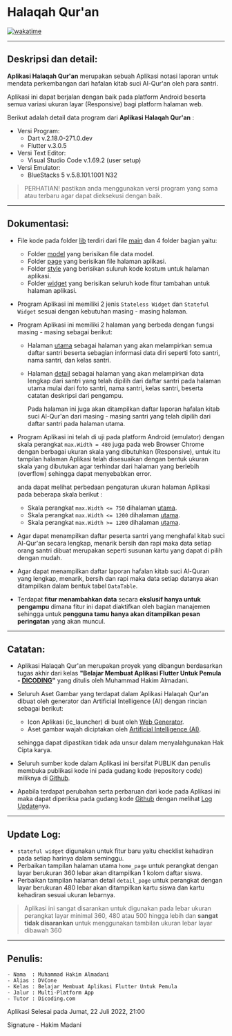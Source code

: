 # Halaqah Qur'an 
[![wakatime](https://wakatime.com/badge/user/ea3799ac-dc84-430f-9b45-6cd02a01eccd/project/b9fba97a-af6d-4548-94f6-8a156e8f0b59.svg)](https://wakatime.com/badge/user/ea3799ac-dc84-430f-9b45-6cd02a01eccd/project/b9fba97a-af6d-4548-94f6-8a156e8f0b59)

---
## Deskripsi dan detail:
**Aplikasi Halaqah Qur'an** merupakan sebuah Aplikasi notasi laporan untuk mendata perkembangan dari hafalan kitab suci Al-Qur'an oleh para santri.

Aplikasi ini dapat berjalan dengan baik pada platform Android beserta semua variasi ukuran layar (Responsive) bagi platform halaman web. 

Berikut adalah detail data program dari **Aplikasi Halaqah Qur'an** :

- Versi Program:
    - Dart v.2.18.0-271.0.dev
    - Flutter v.3.0.5
- Versi Text Editor:
    - Visual Studio Code v.1.69.2 (user setup)
- Versi Emulator:
    - BlueStacks 5 v.5.8.101.1001 N32

> PERHATIAN! pastikan anda menggunakan versi program yang sama atau terbaru agar dapat dieksekusi dengan baik.

---
## Dokumentasi:
- File kode pada folder [lib](https://github.com/DVCone/recitation_report/tree/main/lib) terdiri dari file [main](https://github.com/DVCone/recitation_report/blob/main/lib/main.dart) dan 4 folder bagian yaitu:
    - Folder [model](https://github.com/DVCone/recitation_report/tree/main/lib/model) yang berisikan file data model.
    - Folder [page](https://github.com/DVCone/recitation_report/tree/main/lib/page) yang berisikan file halaman aplikasi.
    - Folder [style](https://github.com/DVCone/recitation_report/tree/main/lib/style) yang berisikan suluruh kode kostum untuk halaman aplikasi.
    - Folder [widget](https://github.com/DVCone/recitation_report/tree/main/lib/widget) yang berisikan seluruh kode fitur tambahan untuk halaman aplikasi.
- Program Aplikasi ini memiliki 2 jenis `Stateless Widget` dan `Stateful Widget` sesuai dengan kebutuhan masing - masing halaman.
- Program Aplikasi ini memiliki 2 halaman yang berbeda dengan fungsi masing - masing sebagai berikut:
    - Halaman [utama](https://github.com/DVCone/recitation_report/blob/main/lib/page/home_page.dart) sebagai halaman yang akan melampirkan semua daftar santri beserta sebagian informasi data diri seperti foto santri, nama santri, dan kelas santri.
    - Halaman [detail](https://github.com/DVCone/recitation_report/blob/main/lib/page/detail_page.dart) sebagai halaman yang akan melampirkan data lengkap dari santri yang telah dipilih dari daftar santri pada halaman utama mulai dari foto santri, nama santri, kelas santri, beserta catatan deskripsi dari pengampu. 
    
        Pada halaman ini juga akan ditampilkan daftar laporan hafalan kitab suci Al-Qur'an dari masing - masing santri yang telah dipilih dari daftar santri pada halaman utama.
- Program Aplikasi ini telah di uji pada platform Android (emulator) dengan skala perangkat `max.Width = 480` juga pada web Browser Chrome dengan berbagai ukuran skala yang dibutuhkan (Responsive), untuk itu tampilan halaman Aplikasi telah disesuaikan dengan bentuk ukuran skala yang dibutukan agar terhindar dari halaman yang berlebih (overflow) sehingga dapat menyebabkan error.

    anda dapat melihat perbedaan pengaturan ukuran halaman Aplikasi pada beberapa skala berikut :
    - Skala perangkat `max.Width <= 750` dihalaman [utama](https://github.com/DVCone/recitation_report/blob/main/lib/page/home_page.dart).
    - Skala perangkat `max.Width <= 1200` dihalaman [utama](https://github.com/DVCone/recitation_report/blob/main/lib/page/home_page.dart).
    - Skala perangkat `max.Width >= 1200` dihalaman [utama](https://github.com/DVCone/recitation_report/blob/main/lib/page/home_page.dart).
- Agar dapat menampilkan daftar peserta santri yang menghafal kitab suci Al-Qur'an secara lengkap, menarik bersih dan rapi maka data setiap orang santri dibuat merupakan seperti susunan kartu yang dapat di pilih dengan mudah.
- Agar dapat menampilkan daftar laporan hafalan kitab suci Al-Quran yang lengkap, menarik, bersih dan rapi maka data setiap datanya akan ditampilkan dalam bentuk tabel `DataTable`.
- Terdapat **fitur menambahkan data** secara **ekslusif hanya untuk pengampu** dimana fitur ini dapat diaktifkan oleh bagian manajemen sehingga untuk **pengguna tamu hanya akan ditampilkan pesan peringatan** yang akan muncul.
---
## Catatan:
- Aplikasi Halaqah Qur'an merupakan proyek yang dibangun berdasarkan tugas akhir dari kelas **"Belajar Membuat Aplikasi Flutter Untuk Pemula - [DICODING](https://www.dicoding.com/academies/159/corridor)"** yang ditulis oleh Muhammad Hakim Almadani.
- Seluruh Aset Gambar yang terdapat dalam Aplikasi Halaqah Qur'an dibuat oleh generator dan Artificial Intelligence (AI) dengan rincian sebagai berikut:
    - Icon Aplikasi (ic_launcher) di buat oleh [Web Generator](https://romannurik.github.io/AndroidAssetStudio/icons-launcher.html#foreground.type=clipart&foreground.clipart=eco&foreground.space.trim=1&foreground.space.pad=0.3&foreColor=rgb(255%2C%20255%2C%20255)&backColor=rgb(76%2C%20175%2C%2080)&crop=0&backgroundShape=square&effects=shadow&name=ic_launcher).
    - Aset gambar wajah diciptakan oleh [Artificial Intelligence (AI)](https://this-person-does-not-exist.com/en).

    sehingga dapat dipastikan tidak ada unsur dalam menyalahgunakan Hak Cipta karya.
- Seluruh sumber kode dalam Aplikasi ini bersifat PUBLIK dan penulis membuka publikasi kode ini pada gudang kode (repository code) miliknya di [Github](https://github.com/DVCone/recitation_report).
- Apabila terdapat perubahan serta perbaruan dari kode pada Aplikasi ini maka dapat diperiksa pada gudang kode [Github](https://github.com/DVCone/recitation_report) dengan melihat [Log Update](https://github.com/DVCone/recitation_report/commits)nya.
---
## Update Log:

- `stateful widget` digunakan untuk fitur baru yaitu checklist kehadiran pada setiap harinya dalam seminggu.
- Perbaikan tampilan halaman utama `home_page` untuk perangkat dengan layar berukuran 360 lebar akan ditampilkan 1 kolom daftar siswa. 
- Perbaikan tampilan halaman detail `detail_page` untuk perangkat dengan layar berukuran 480 lebar akan ditampilkan kartu siswa dan kartu kehadiran sesuai ukuran lebarnya.

> Aplikasi ini sangat disarankan untuk digunakan pada lebar ukuran perangkat layar minimal 360, 480 atau 500 hingga lebih dan **sangat tidak disarankan** untuk menggunakan tambilan ukuran lebar layar dibawah 360

---
## Penulis:

    - Nama  : Muhammad Hakim Almadani
    - Alias : DVCone
    - Kelas : Belajar Membuat Aplikasi Flutter Untuk Pemula
    - Jalur : Multi-Platform App
    - Tutor : Dicoding.com

Aplikasi Selesai pada Jumat, 22 Juli 2022, 21:00

Signature - Hakim Madani

